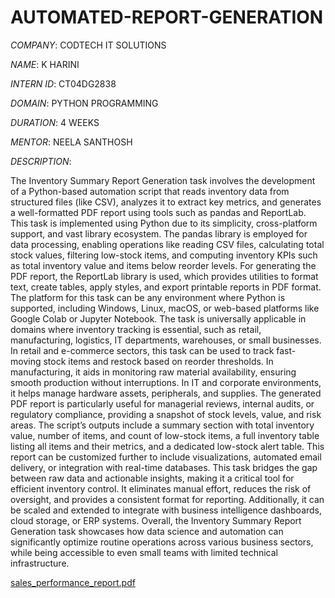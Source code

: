 # AUTOMATED-REPORT-GENERATION

*COMPANY*: CODTECH IT SOLUTIONS

*NAME*: K HARINI

*INTERN ID*: CT04DG2838

*DOMAIN*: PYTHON PROGRAMMING

*DURATION*: 4 WEEKS

*MENTOR*: NEELA SANTHOSH

*DESCRIPTION*:

The Inventory Summary Report Generation task involves the development of a Python-based automation script that reads inventory data from structured files (like CSV), analyzes it to extract key metrics, and generates a well-formatted PDF report using tools such as pandas and ReportLab. This task is implemented using Python due to its simplicity, cross-platform support, and vast library ecosystem. The pandas library is employed for data processing, enabling operations like reading CSV files, calculating total stock values, filtering low-stock items, and computing inventory KPIs such as total inventory value and items below reorder levels. For generating the PDF report, the ReportLab library is used, which provides utilities to format text, create tables, apply styles, and export printable reports in PDF format. The platform for this task can be any environment where Python is supported, including Windows, Linux, macOS, or web-based platforms like Google Colab or Jupyter Notebook. The task is universally applicable in domains where inventory tracking is essential, such as retail, manufacturing, logistics, IT departments, warehouses, or small businesses. In retail and e-commerce sectors, this task can be used to track fast-moving stock items and restock based on reorder thresholds. In manufacturing, it aids in monitoring raw material availability, ensuring smooth production without interruptions. In IT and corporate environments, it helps manage hardware assets, peripherals, and supplies. The generated PDF report is particularly useful for managerial reviews, internal audits, or regulatory compliance, providing a snapshot of stock levels, value, and risk areas. The script’s outputs include a summary section with total inventory value, number of items, and count of low-stock items, a full inventory table listing all items and their metrics, and a dedicated low-stock alert table. This report can be customized further to include visualizations, automated email delivery, or integration with real-time databases. This task bridges the gap between raw data and actionable insights, making it a critical tool for efficient inventory control. It eliminates manual effort, reduces the risk of oversight, and provides a consistent format for reporting. Additionally, it can be scaled and extended to integrate with business intelligence dashboards, cloud storage, or ERP systems. Overall, the Inventory Summary Report Generation task showcases how data science and automation can significantly optimize routine operations across various business sectors, while being accessible to even small teams with limited technical infrastructure.


[sales_performance_report.pdf](https://github.com/user-attachments/files/21382820/sales_performance_report.pdf)
